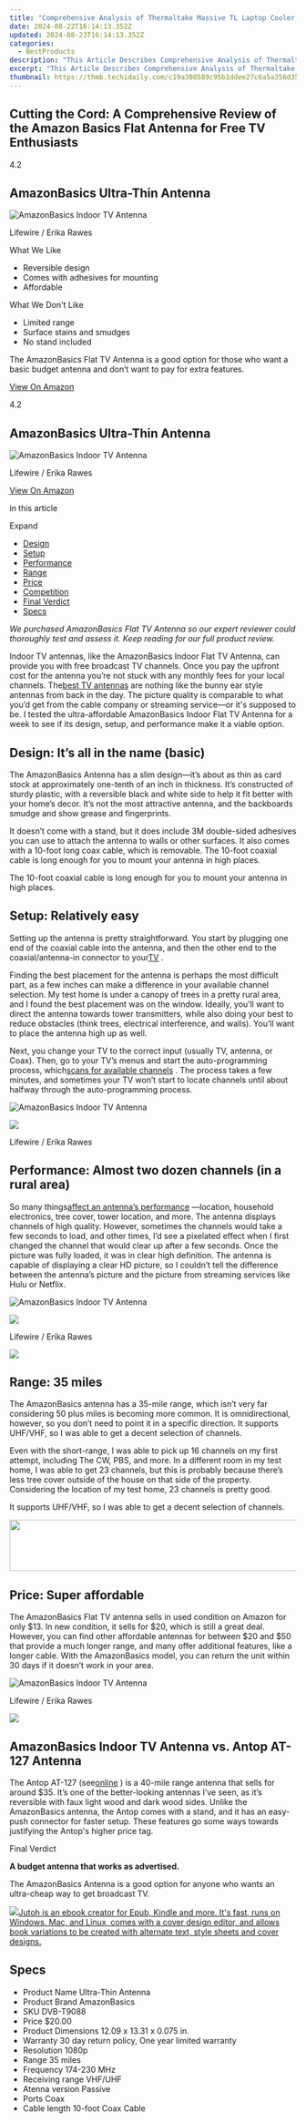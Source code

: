 ```yaml
---
title: "Comprehensive Analysis of Thermaltake Massive TL Laptop Cooler: Feature-Rich Yet Costly - A Detailed Review"
date: 2024-08-22T16:14:13.352Z
updated: 2024-08-23T16:14:13.352Z
categories:
  - BestProducts
description: "This Article Describes Comprehensive Analysis of Thermaltake Massive TL Laptop Cooler: Feature-Rich Yet Costly - A Detailed Review"
excerpt: "This Article Describes Comprehensive Analysis of Thermaltake Massive TL Laptop Cooler: Feature-Rich Yet Costly - A Detailed Review"
thumbnail: https://thmb.techidaily.com/c19a308589c95b1ddee27c6a5a356d350b91c656d430e8488c37e77595b9f657.jpg
---
```


## Cutting the Cord: A Comprehensive Review of the Amazon Basics Flat Antenna for Free TV Enthusiasts

4.2

## AmazonBasics Ultra-Thin Antenna

![AmazonBasics Indoor TV Antenna](https://www.lifewire.com/thmb/rS-RQyeAxU8gdzYheTg1qi5PFEY=/1000x1000/filters:no_upscale():max_bytes(150000):strip_icc():format(webp)/_hero_SQ_AmazonBasics-Flat-TV-Antenna-1-325d04d831244d8f9f5adcec945c4a63.jpg)

Lifewire / Erika Rawes

 What We Like

* Reversible design
* Comes with adhesives for mounting
* Affordable

 What We Don't Like

* Limited range
* Surface stains and smudges
* No stand included

 The AmazonBasics Flat TV Antenna is a good option for those who want a basic budget antenna and don’t want to pay for extra features.

[View On Amazon](https://www.amazon.com/dp/B075ZQXB26/?tag=lifewire-onsite-prod-20&ascsubtag=4845569%7Cn4bcb8b1996c24cd3b14f62e195599b0615%7CB075ZQXB26)

4.2

## AmazonBasics Ultra-Thin Antenna

![AmazonBasics Indoor TV Antenna](https://www.lifewire.com/thmb/Vbu1KpC59isVCGH4C4jYBOynN04=/450x450/filters:no_upscale():max_bytes(150000):strip_icc():format(webp)/_hero_SQ_AmazonBasics-Flat-TV-Antenna-1-325d04d831244d8f9f5adcec945c4a63.jpg)

Lifewire / Erika Rawes

[View On Amazon](https://www.amazon.com/dp/B075ZQXB26/?tag=lifewire-onsite-prod-20&ascsubtag=4845569%7Cn4bcb8b1996c24cd3b14f62e195599b0615%7CB075ZQXB26)

 in this article

 Expand

* [Design](https://www.lifewire.com/#toc-design-its-all-in-the-name-basic)
* [Setup](https://www.lifewire.com/#toc-setup-relatively-easy)
* [Performance](https://www.lifewire.com/#toc-performance-almost-two-dozen-channels-in-a-rural-area)
* [Range](https://www.lifewire.com/#toc-range-35-miles)
* [Price](https://www.lifewire.com/#toc-price-super-affordable)
* [Competition](https://www.lifewire.com/#toc-amazonbasics-indoor-tv-antenna-vs-antop-at-127-antenna)
* [Final Verdict](https://www.lifewire.com/#toc-final-verdict)
* [Specs](https://www.lifewire.com/#toc-full-spec)

 _We purchased AmazonBasics Flat TV Antenna so our expert reviewer could thoroughly test and assess it. Keep reading for our full product review._

 Indoor TV antennas, like the AmazonBasics Indoor Flat TV Antenna, can provide you with free broadcast TV channels. Once you pay the upfront cost for the antenna you’re not stuck with any monthly fees for your local channels. The[best TV antennas](https://www.lifewire.com/best-tv-antennas-to-buy-4078201) are nothing like the bunny ear style antennas from back in the day. The picture quality is comparable to what you’d get from the cable company or streaming service—or it's supposed to be. I tested the ultra-affordable AmazonBasics Indoor Flat TV Antenna for a week to see if its design, setup, and performance make it a viable option.

## **Design: It’s all in the name (basic)**

 The AmazonBasics Antenna has a slim design—it’s about as thin as card stock at approximately one-tenth of an inch in thickness. It’s constructed of sturdy plastic, with a reversible black and white side to help it fit better with your home’s decor. It’s not the most attractive antenna, and the backboards smudge and show grease and fingerprints.

 It doesn’t come with a stand, but it does include 3M double-sided adhesives you can use to attach the antenna to walls or other surfaces. It also comes with a 10-foot long coax cable, which is removable. The 10-foot coaxial cable is long enough for you to mount your antenna in high places.

 The 10-foot coaxial cable is long enough for you to mount your antenna in high places.

## **Setup: Relatively easy**

 Setting up the antenna is pretty straightforward. You start by plugging one end of the coaxial cable into the antenna, and then the other end to the coaxial/antenna-in connector to your[TV](https://www.lifewire.com/best-tvs-to-buy-4061107) .

 Finding the best placement for the antenna is perhaps the most difficult part, as a few inches can make a difference in your available channel selection. My test home is under a canopy of trees in a pretty rural area, and I found the best placement was on the window. Ideally, you’ll want to direct the antenna towards tower transmitters, while also doing your best to reduce obstacles (think trees, electrical interference, and walls). You’ll want to place the antenna high up as well.

 Next, you change your TV to the correct input (usually TV, antenna, or Coax). Then, go to your TV’s menus and start the auto-programming process, which[scans for available channels](https://www.lifewire.com/how-to-improve-tv-antenna-reception-4586904) . The process takes a few minutes, and sometimes your TV won’t start to locate channels until about halfway through the auto-programming process.

![AmazonBasics Indoor TV Antenna](https://www.lifewire.com/thmb/z_YIDnD2uHBFyEpRQlkQ1HUaA_8=/1500x0/filters:no_upscale():max_bytes(150000):strip_icc():format(webp)/AmazonBasics-Flat-TV-Antenna-2-e19a3a09a82f438d8f902ded5b0fecd4.jpg)

<!-- affiliate ads begin -->
<a href="https://secure.2checkout.com/order/checkout.php?PRODS=3851691&QTY=1&AFFILIATE=108875&CART=1"><img src="http://www.aiseesoft.com/avangate/30p/banner.jpg" border="0"></a>
<!-- affiliate ads end -->
 Lifewire / Erika Rawes

## **Performance: Almost two dozen channels (in a rural area)**

 So many things[affect an antenna’s performance](https://www.lifewire.com/how-to-improve-tv-antenna-reception-4586904) —location, household electronics, tree cover, tower location, and more. The antenna displays channels of high quality. However, sometimes the channels would take a few seconds to load, and other times, I’d see a pixelated effect when I first changed the channel that would clear up after a few seconds. Once the picture was fully loaded, it was in clear high definition. The antenna is capable of displaying a clear HD picture, so I couldn’t tell the difference between the antenna’s picture and the picture from streaming services like Hulu or Netflix.

![AmazonBasics Indoor TV Antenna](https://www.lifewire.com/thmb/GRXmDZjwX-_X2TyOZoHytHKrjDY=/1500x0/filters:no_upscale():max_bytes(150000):strip_icc():format(webp)/AmazonBasics-Flat-TV-Antenna-3-70b77c023b7049ef985c61cf6f5064ad.jpg)

<!-- affiliate ads begin -->
<a href="https://shop.systoolsgroup.com/affiliate.php?ACCOUNT=SYSTOOBY&AFFILIATE=108875&PATH=https%3A%2F%2Fwww.systoolsgroup.com%3FAFFILIATE%3D108875%26RESOURCE%3DSysTools%2BOST%2BRecovery"><img src="https://www.systoolsgroup.com/box/ost-recovery.png" border="0"></a>
<!-- affiliate ads end -->
 Lifewire / Erika Rawes

<!-- affiliate ads begin -->
<a href="https://shop.copernic.com/order/checkout.php?PRODS=41033095&QTY=1&AFFILIATE=108875&CART=1"><img src="https://secure.2checkout.com/images/merchant/8d30aa96e72440759f74bd2306c1fa3d/Copernic-2023-Affiliate-728x90-Advanced-3YR.png" border="0"></a>
<!-- affiliate ads end -->
## **Range: 35 miles**

 The AmazonBasics antenna has a 35-mile range, which isn’t very far considering 50 plus miles is becoming more common. It is omnidirectional, however, so you don’t need to point it in a specific direction. It supports UHF/VHF, so I was able to get a decent selection of channels.

 Even with the short-range, I was able to pick up 16 channels on my first attempt, including The CW, PBS, and more. In a different room in my test home, I was able to get 23 channels, but this is probably because there’s less tree cover outside of the house on that side of the property. Considering the location of my test home, 23 channels is pretty good.

 It supports UHF/VHF, so I was able to get a decent selection of channels.

<!-- affiliate ads begin -->
<a href="https://laganoo.pxf.io/c/5597632/1657399/16446" target="_top" id="1657399"><img src="//a.impactradius-go.com/display-ad/16446-1657399" border="0" alt="" width="728" height="90"/></a><img height="0" width="0" src="https://imp.pxf.io/i/5597632/1657399/16446" style="position:absolute;visibility:hidden;" border="0" />
<!-- affiliate ads end -->
## **Price: Super affordable**

 The AmazonBasics Flat TV antenna sells in used condition on Amazon for only $13\. In new condition, it sells for $20, which is still a great deal. However, you can find other affordable antennas for between $20 and $50 that provide a much longer range, and many offer additional features, like a longer cable. With the AmazonBasics model, you can return the unit within 30 days if it doesn’t work in your area.

![AmazonBasics Indoor TV Antenna](https://www.lifewire.com/thmb/MN6DSsu9Myyo6CdrSW5MJTjHoug=/1500x0/filters:no_upscale():max_bytes(150000):strip_icc():format(webp)/AmazonBasics-Flat-TV-Antenna-4-fd9968307cb44c9d9e824750413e0028.jpg)

 Lifewire / Erika Rawes

<!-- affiliate ads begin -->
<a href="https://secure.2checkout.com/order/checkout.php?PRODS=2201613&QTY=1&AFFILIATE=108875&CART=1"><img src="https://www.macdvdripperpro.com/images/devices-3.png" border="0"></a>
<!-- affiliate ads end -->
## **AmazonBasics Indoor TV Antenna vs. Antop AT-127 Antenna**

 The Antop AT-127 (see[online](https://www.lowes.com/pd/ANTOP-Omni-Directional-Indoor-HD-UHF-VHF-TV-Antenna/1000503257?) ) is a 40-mile range antenna that sells for around $35\. It’s one of the better-looking antennas I’ve seen, as it’s reversible with faux light wood and dark wood sides. Unlike the AmazonBasics antenna, the Antop comes with a stand, and it has an easy-push connector for faster setup. These features go some ways towards justifying the Antop's higher price tag.

 Final Verdict

**A budget antenna that works as advertised.**

 The AmazonBasics Antenna is a good option for anyone who wants an ultra-cheap way to get broadcast TV.

<!-- affiliate ads begin -->
<a href="https://secure.2checkout.com/order/checkout.php?PRODS=4694919&QTY=1&AFFILIATE=108875&CART=1"><img src="https://secure.avangate.com/images/merchant/bccefcc1b1eee9eca3ae4f5c1a281482/products/jutoh-logo-1200x1600.jpg" border="0">Jutoh is an ebook creator for Epub, Kindle and more. It's fast, runs on Windows, Mac, and Linux, comes with a cover design editor, and allows book variations to be created with alternate text, style sheets and cover designs. </a>
<!-- affiliate ads end -->
## Specs

* Product Name  Ultra-Thin Antenna
* Product Brand  AmazonBasics
* SKU  DVB-T9088
* Price  $20.00
* Product Dimensions  12.09 x 13.31 x 0.075 in.
* Warranty  30 day return policy, One year limited warranty
* Resolution  1080p
* Range  35 miles
* Frequency  174-230 MHz
* Receiving range  VHF/UHF
* Atenna version  Passive
* Ports  Coax
* Cable length  10-foot Coax Cable


<ins class="adsbygoogle"
     style="display:block"
     data-ad-format="autorelaxed"
     data-ad-client="ca-pub-7571918770474297"
     data-ad-slot="1223367746"></ins>



<ins class="adsbygoogle"
     style="display:block"
     data-ad-client="ca-pub-7571918770474297"
     data-ad-slot="8358498916"
     data-ad-format="auto"
     data-full-width-responsive="true"></ins>


